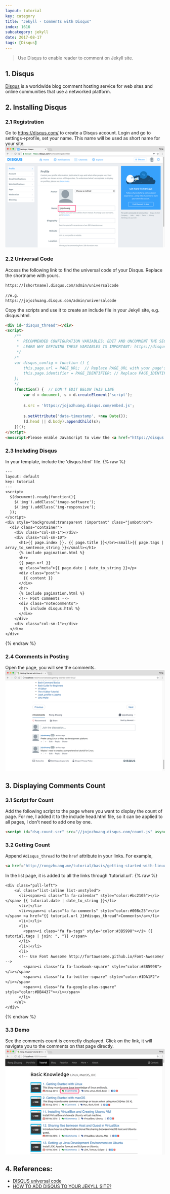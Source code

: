 ```yaml
---
layout: tutorial
key: category
title: "Jekyll - Comments with Disqus"
index: 1616
subcategory: jekyll
date: 2017-08-17
tags: [Disqus]
---
```


> Use Disqus to enable reader to comment on Jekyll site.

## 1. Disqus
[Disqus](https://disqus.com/) is a worldwide blog comment hosting service for web sites and online communities that use a networked platform.

## 2. Installing Disqus
### 2.1 Registration
Go to https://disqus.com/ to create a Disqus account. Login and go to settings->profile, set your name. This name will be used as short name for your site.
![image](/assets/images/jekyll/1611/account.png)
### 2.2 Universal Code
Access the following link to find the universal code of your Disqus. Replace the shortname with yours.
```raw
https://[shortname].disqus.com/admin/universalcode

//e.g.
https://jojozhuang.disqus.com/admin/universalcode
```
Copy the scripts and use it to create an include file in your Jekyll site, e.g. disqus.html.
```html
<div id="disqus_thread"></div>
<script>
    /**
     *  RECOMMENDED CONFIGURATION VARIABLES: EDIT AND UNCOMMENT THE SECTION BELOW TO INSERT DYNAMIC VALUES FROM YOUR PLATFORM OR CMS.
     *  LEARN WHY DEFINING THESE VARIABLES IS IMPORTANT: https://disqus.com/admin/universalcode/#configuration-variables
     */
    /*
    var disqus_config = function () {
        this.page.url = PAGE_URL;  // Replace PAGE_URL with your page's canonical URL variable
        this.page.identifier = PAGE_IDENTIFIER; // Replace PAGE_IDENTIFIER with your page's unique identifier variable
    };
    */
    (function() {  // DON'T EDIT BELOW THIS LINE
        var d = document, s = d.createElement('script');

        s.src = 'https://jojozhuang.disqus.com/embed.js';

        s.setAttribute('data-timestamp', +new Date());
        (d.head || d.body).appendChild(s);
    })();
</script>
<noscript>Please enable JavaScript to view the <a href="https://disqus.com/?ref_noscript" rel="nofollow">comments powered by Disqus.</a></noscript>
```
### 2.3 Including Disqus
In your template, include the 'disqus.html' file.
{% raw %}
```raw
---
layout: default
key: tutorial
---
<script>
  $(document).ready(function(){
    $('img').addClass('image-software');
    $('img').addClass('img-responsive');
  });
</script>
<div style="background:transparent !important" class="jumbotron">
  <div class="container">
    <div class="col-sm-1"></div>
    <div class="col-sm-10">
      <h1>{{ page.index }}. {{ page.title }}</br><small>{{ page.tags | array_to_sentence_string }}</small></h1>
      {% include pagination.html %}
      <hr>
      {{ page.url }}
      <p class="meta">{{ page.date | date_to_string }}</p>
      <div class="post">
        {{ content }}
      </div>
      <hr>
      {% include pagination.html %}
      <!-- Post comments -->
      <div class="notecomments">
        {% include disqus.html %}
      </div>
    </div>
    <div class="col-sm-1"></div>
  </div>
</div>
```
{% endraw %}
### 2.4 Comments in Posting
Open the page, you will see the comments.
![image](/assets/images/jekyll/1611/comments.png)

## 3. Displaying Comments Count
### 3.1 Script for Count
Add the following script to the page where you want to display the count of page. For me, I added it to the include head.html file, so it can be applied to all pages, I don't need to add one by one.
```html
<script id="dsq-count-scr" src="//jojozhuang.disqus.com/count.js" async></script>
```
### 3.2 Getting Count
Append `#disqus_thread` to the `href` attribute in your links. For example,
```html
<a href="http://rongzhuang.me/tutorial/basis/getting-started-with-linux/#disqus_thread">Comments</a>
```
In the list page, it is added to all the links through 'tutorial.url'.
{% raw %}
```raw
<div class="pull-left">
    <ul class="list-inline list-unstyled">
      <li><span><i class="fa fa-calendar" style="color:#bc2105"></i></span> {{ tutorial.date | date_to_string }}</li>
      <li>|</li>
      <li><span><i class="fa fa-comments" style="color:#008c25"></i></span> <a href="{{ tutorial.url }}#disqus_thread">Comments</a></li>
      <li>|</li>
      <li>
        <span><i class="fa fa-tags" style="color:#3B5998"></i> {{ tutorial.tags | join: ", "}} </span>
      </li>
      <li>|</li>
      <li>
      <!-- Use Font Awesome http://fortawesome.github.io/Font-Awesome/ -->
        <span><i class="fa fa-facebook-square" style="color:#3B5998"></i></span>
        <span><i class="fa fa-twitter-square" style="color:#1DA1F2"></i></span>
        <span><i class="fa fa-google-plus-square" style="color:#DB4437"></i></span>
      </li>
    </ul>
</div>
```
{% endraw %}
### 3.3 Demo
See the comments count is correctly displayed. Click on the link, it will navigate you to the comments on that page directly.
![image](/assets/images/jekyll/1611/count.png)

## 4. References:
* [DISQUS universal code](https://disqus.com/admin/install/platforms/universalcode/)
* [HOW TO ADD DISQUS TO YOUR JEKYLL SITE?](https://poanchen.github.io/blog/2017/07/27/how-to-add-disqus-to-your-jekyll-sitel)
